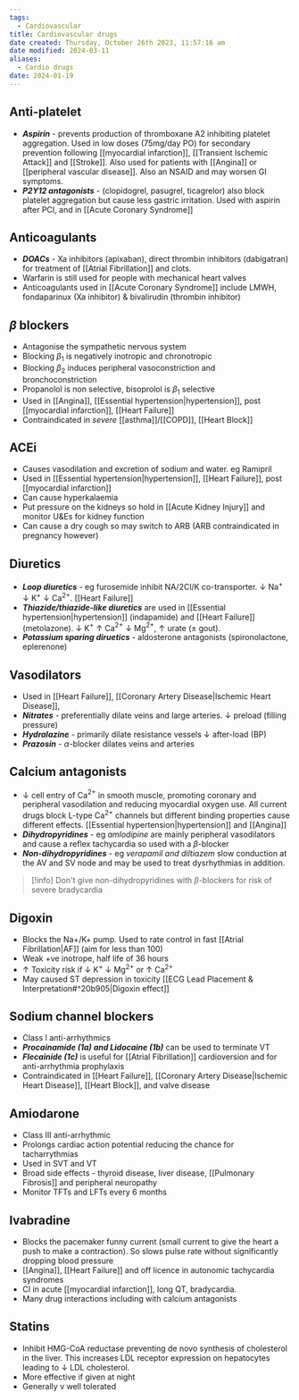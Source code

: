 ```yaml
---
tags:
  - Cardiovascular
title: Cardiovascular drugs
date created: Thursday, October 26th 2023, 11:57:16 am
date modified: 2024-03-11
aliases:
  - Cardio drugs
date: 2024-01-19
---
```


## Anti-platelet

- **_Aspirin_** - prevents production of thromboxane A2 inhibiting platelet aggregation. Used in low doses (75mg/day PO) for secondary prevention following [[myocardial infarction]], [[Transient Ischemic Attack]] and [[Stroke]]. Also used for patients with [[Angina]] or [[peripheral vascular disease]]. Also an NSAID and may worsen GI symptoms.  
- ***P2Y12 antagonists*** - (clopidogrel, pasugrel, ticagrelor) also block platelet aggregation but cause less gastric irritation. Used with aspirin after PCI, and in [[Acute Coronary Syndrome]]

## Anticoagulants

- ***DOACs*** - Xa inhibitors (apixaban), direct thrombin inhibitors (dabigatran) for treatment of [[Atrial Fibrillation]] and clots. 
- Warfarin is still used for people with mechanical heart valves
- Anticoagulants used in [[Acute Coronary Syndrome]] include LMWH, fondaparinux (Xa inhibitor) & bivalirudin (thrombin inhibitor)

## $\beta$ blockers

- Antagonise the sympathetic nervous system
- Blocking $\beta_1$ is negatively inotropic and chronotropic
- Blocking $\beta_2$ induces peripheral vasoconstriction and bronchoconstriction
- Propanolol is non selective, bisoprolol is $\beta_1$ selective
- Used in [[Angina]], [[Essential hypertension|hypertension]], post [[myocardial infarction]], [[Heart Failure]]
- Contraindicated in _severe_ [[asthma]]/[[COPD]], [[Heart Block]]

## ACEi 

- Causes vasodilation and excretion of sodium and water. eg Ramipril 
- Used in [[Essential hypertension|hypertension]], [[Heart Failure]], post [[myocardial infarction]]
- Can cause hyperkalaemia 
- Put pressure on the kidneys so hold in [[Acute Kidney Injury]] and monitor U&Es for kidney function
- Can cause a dry cough so may switch to ARB (ARB contraindicated in pregnancy however)

## Diuretics

- _**Loop diuretics**_ - eg furosemide inhibit NA/2Cl/K co-transporter. $\downarrow$ Na$^+$ $\downarrow$ K$^+$ $\downarrow$ Ca$^{2+}$. [[Heart Failure]]
- **_Thiazide/thiazide-like diuretics_** are used in [[Essential hypertension|hypertension]] (indapamide) and [[Heart Failure]] (metolazone). $\downarrow$ K$^+$ $\uparrow$ Ca$^{2+}$ $\downarrow$ Mg$^{2+}$, $\uparrow$ urate ($\pm$ gout).
- _**Potassium sparing diruetics**_ - aldosterone antagonists (spironolactone, eplerenone) 

## Vasodilators 

- Used in [[Heart Failure]], [[Coronary Artery Disease|Ischemic Heart Disease]],   
- ***Nitrates*** - preferentially dilate veins and large arteries. $\downarrow$ preload (filling pressure)
- ***Hydralazine*** - primarily dilate resistance vessels $\downarrow$ after-load (BP)
- ***Prazosin*** - $\alpha$-blocker dilates veins and arteries

## Calcium antagonists 

- $\downarrow$ cell entry of Ca$^{2+}$ in smooth muscle, promoting coronary and peripheral vasodilation and reducing myocardial oxygen use. All current drugs block L-type Ca$^{2+}$ channels but different binding properties cause different effects. [[Essential hypertension|hypertension]] and [[Angina]]
- ***Dihydropyridines*** - eg _amlodipine_ are mainly peripheral vasodilators and cause a reflex tachycardia so used with a $\beta$-blocker
- ***Non-dihydropyridines*** - eg _verapamil and diltiazem_ slow conduction at the AV and SV node and may be used to treat dysrhythmias in addition. 

> [!info] Don't give non-dihydropyridines with $\beta$-blockers for risk of severe bradycardia

## Digoxin

- Blocks the Na+/K+ pump. Used to rate control in fast [[Atrial Fibrillation|AF]] (aim for less than 100)
- Weak +ve inotrope, half life of 36 hours
- $\uparrow$ Toxicity risk if $\downarrow$ K$^+$ $\downarrow$ Mg$^{2+}$ or $\uparrow$ Ca$^{2+}$
- May caused ST depression in toxicity [[ECG Lead Placement & Interpretation#^20b905|Digoxin effect]]

## Sodium channel blockers

- Class I anti-arrhythmics 
- ***Procainamide (1a) and Lidocaine (1b)*** can be used to terminate VT
- ***Flecainide (1c)*** is useful for [[Atrial Fibrillation]] cardioversion and for anti-arrhythmia prophylaxis
- Contraindicated in [[Heart Failure]], [[Coronary Artery Disease|Ischemic Heart Disease]], [[Heart Block]], and valve disease

## Amiodarone

- Class III anti-arrhythmic
- Prolongs cardiac action potential reducing the chance for tacharrythmias 
- Used in SVT and VT 
- Broad side effects - thyroid disease, liver disease, [[Pulmonary Fibrosis]] and peripheral neuropathy 
- Monitor TFTs and LFTs every 6 months 

## Ivabradine

- Blocks the pacemaker funny current (small current to give the heart a push to make a contraction). So slows pulse rate without significantly dropping blood pressure
- [[Angina]], [[Heart Failure]] and off licence in autonomic tachycardia syndromes
- CI in acute [[myocardial infarction]], long QT, bradycardia.
- Many drug interactions including with calcium antagonists

## Statins

- Inhibit HMG-CoA reductase preventing de novo synthesis of cholesterol in the liver. This increases LDL receptor expression on hepatocytes leading to $\downarrow$ LDL cholesterol.
- More effective if given at night
- Generally v well tolerated